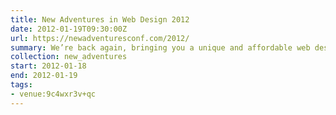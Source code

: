 ```yaml
---
title: New Adventures in Web Design 2012
date: 2012-01-19T09:30:00Z
url: https://newadventuresconf.com/2012/
summary: We’re back again, bringing you a unique and affordable web design conference in the heart of England.
collection: new_adventures
start: 2012-01-18
end: 2012-01-19
tags:
- venue:9c4wxr3v+qc
---
```

